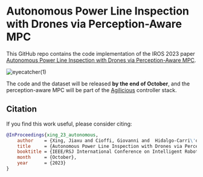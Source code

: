 # Autonomous Power Line Inspection with Drones via Perception-Aware MPC

This GitHub repo contains the code implementation of the IROS 2023 paper [Autonomous Power Line Inspection with Drones via Perception-Aware MPC](https://rpg.ifi.uzh.ch/docs/IROS23_Xing.pdf).

![eyecatcher(1)](https://github.com/uzh-rpg/pampc_for_power_line/assets/49942794/1069a522-5f4a-4c42-a30c-1c92ba89fe87)


The code and the dataset will be released **by the end of October**, and the perception-aware MPC will be part of the [Agilicious](https://github.com/uzh-rpg/agilicious) controller stack.

## Citation
If you find this work useful, please consider citing:
```bibtex
@InProceedings{xing_23_autonomous,
    author    = {Xing, Jiaxu and Cioffi, Giovanni and  Hidalgo-Carri\'o, Javier and Scaramuzza, Davide},
    title     = {Autonomous Power Line Inspection with Drones via Perception-Aware MPC},
    booktitle = {IEEE/RSJ International Conference on Intelligent Robots (IROS)},
    month     = {October},
    year      = {2023}
}
```
